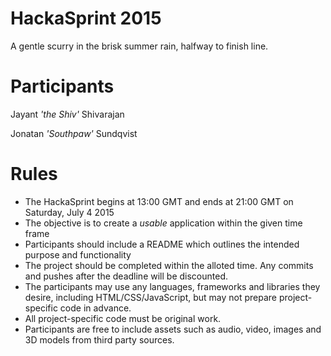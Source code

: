 # HackaSprint 2015
A gentle scurry in the brisk summer rain, halfway to finish line.


Participants
============
Jayant _'the Shiv'_ Shivarajan

Jonatan _'Southpaw'_ Sundqvist


Rules
=====

* The HackaSprint begins at 13:00 GMT and ends at 21:00 GMT on Saturday, July 4 2015  
* The objective is to create a _usable_ application within the given time frame
* Participants should include a README which outlines the intended purpose and functionality  
* The project should be completed within the alloted time. Any commits and pushes after the deadline will be discounted.  
* The participants may use any languages, frameworks and libraries they desire, including HTML/CSS/JavaScript, but may not prepare project-specific code in advance.
* All project-specific code must be original work.
* Participants are free to include assets such as audio, video, images and 3D models from third party sources.
